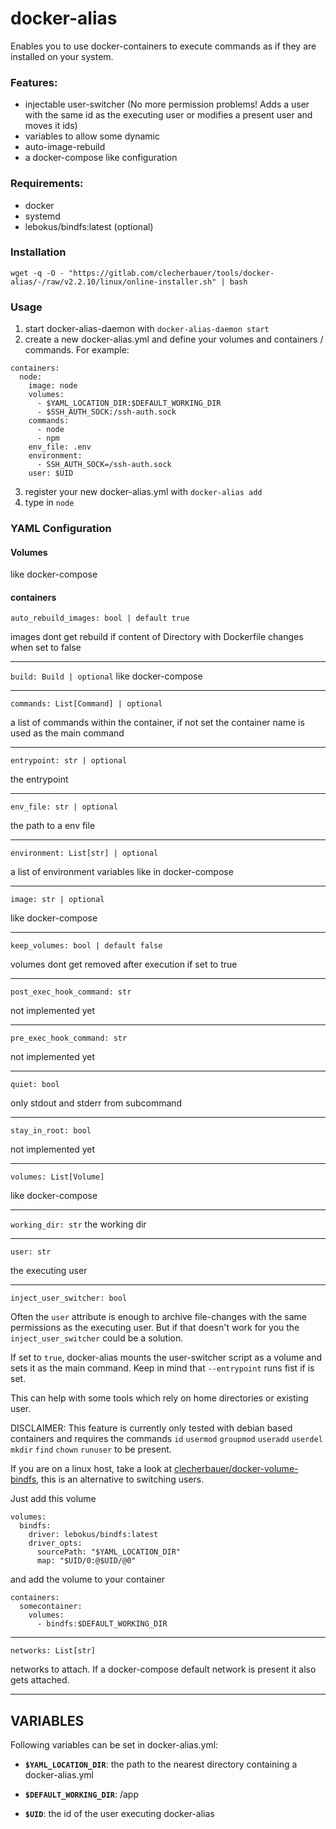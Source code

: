 # docker-alias
Enables you to use docker-containers to execute commands as if they are installed on your system.

### Features:
- injectable user-switcher (No more permission problems! Adds a user with the same id as the executing user or modifies a present user and moves it ids)
- variables to allow some dynamic
- auto-image-rebuild
- a docker-compose like configuration

### Requirements:
- docker
- systemd
- lebokus/bindfs:latest (optional)

### Installation
`wget -q -O - "https://gitlab.com/clecherbauer/tools/docker-alias/-/raw/v2.2.10/linux/online-installer.sh" | bash`

### Usage
1. start docker-alias-daemon with `docker-alias-daemon start`
2. create a new docker-alias.yml and define your volumes and containers / commands.
For example:
```
containers:
  node:
    image: node
    volumes:
      - $YAML_LOCATION_DIR:$DEFAULT_WORKING_DIR
      - $SSH_AUTH_SOCK:/ssh-auth.sock
    commands:
      - node
      - npm
    env_file: .env
    environment:
      - SSH_AUTH_SOCK=/ssh-auth.sock
    user: $UID
```
3. register your new docker-alias.yml with `docker-alias add`
4. type in `node`

### YAML Configuration
#### Volumes
like docker-compose 

#### containers
`
auto_rebuild_images: bool | default true
`

images dont get rebuild if content of Directory with Dockerfile changes when set to false

---
`
build: Build | optional
`
like docker-compose 

---
`
commands: List[Command] | optional
`

a list of commands within the container, if not set the container name is used as the main command

---
`
entrypoint: str | optional
`

the entrypoint

---
`
env_file: str | optional
`

the path to a env file

---
`
environment: List[str] | optional
`

a list of environment variables like in docker-compose 

---
`
image: str | optional
`

like docker-compose 

---
`
keep_volumes: bool | default false
`

volumes dont get removed after execution if set to true

---
`
post_exec_hook_command: str
`

not implemented yet

---
`
pre_exec_hook_command: str
`

not implemented yet

---
`
quiet: bool
`

only stdout and stderr from subcommand

---
`
stay_in_root: bool
`

not implemented yet

---
`
volumes: List[Volume]
`

like docker-compose 

---
`
working_dir: str
`
the working dir

---
`
user: str
`

the executing user

---
`
inject_user_switcher: bool
`

Often the `user` attribute is enough to archive file-changes with the same permissions as the executing user.
But if that doesn't work for you  the `inject_user_switcher` could be a solution.

If set to `true`, docker-alias mounts the user-switcher script as a volume and sets it as the main command.
Keep in mind that `--entrypoint` runs fist if is set.

This can help with some tools which rely on home directories or existing user.

DISCLAIMER: This feature is currently only tested with debian based containers and requires the commands `id` `usermod` `groupmod` `useradd` `userdel` `mkdir` `find` `chown` `runuser` to be present.



If you are on a linux host, take a look at [clecherbauer/docker-volume-bindfs](https://github.com/clecherbauer/docker-volume-bindfs), this is an alternative to switching users.

Just add this volume
```
volumes:
  bindfs:
    driver: lebokus/bindfs:latest
    driver_opts:
      sourcePath: "$YAML_LOCATION_DIR"
      map: "$UID/0:@$UID/@0"
```
and add the volume to your container
```
containers:
  somecontainer:
    volumes:
      - bindfs:$DEFAULT_WORKING_DIR
```

---
`
networks: List[str]
`

networks to attach. If a docker-compose default network is present it also gets attached.

---

## VARIABLES

Following variables can be set in docker-alias.yml:

- **`$YAML_LOCATION_DIR`**: the path to the nearest directory containing a docker-alias.yml

- **`$DEFAULT_WORKING_DIR`**: /app

- **`$UID`**: the id of the user executing docker-alias
